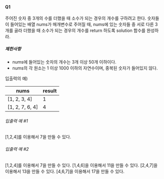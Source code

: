 #### Q1
주어진 숫자 중 3개의 수를 더했을 때 소수가 되는 경우의 개수를 구하려고 한다. 숫자들이 들어있는 배열 nums가 매개변수로 주어질 때, nums에 있는 숫자들 중 서로 다른 3개를 골라 더했을 때 소수가 되는 경우의 개수를 return 하도록 solution 함수를 완성하라.

##### 제한사항
- nums에 들어있는 숫자의 개수는 3개 이상 50개 이하이다.
- nums의 각 원소는 1 이상 1000 이하의 자연수이며, 중복된 숫자가 들어있지 않다.

입출력의 예)

nums | result
--|--
[1, 2, 3, 4] | 1
[1, 2, 7, 6, 4] | 4

###### 입출력 예 \#1
[1,2,4]를 이용해서 7을 만들 수 있다.

###### 입출력 예 \#2
[1,2,4]를 이용해서 7을 만들 수 있다.
[1,4,6]을 이용해서 11을 만들 수 있다.
[2,4,7]을 이용해서 13을 만들 수 있다.
[4,6,7]을 이용해서 17을 만들 수 있다.
